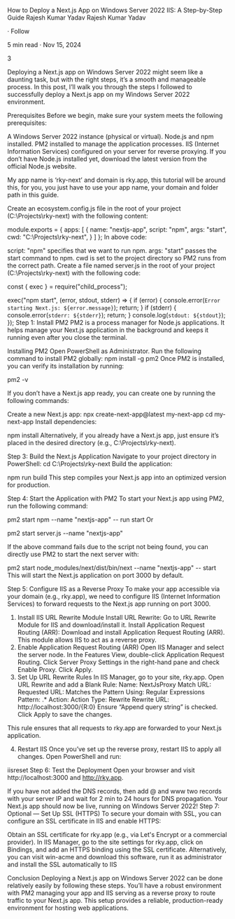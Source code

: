 How to Deploy a Next.js App on Windows Server 2022 IIS: A Step-by-Step Guide
Rajesh Kumar Yadav
Rajesh Kumar Yadav

·
Follow

5 min read
·
Nov 15, 2024

3



Deploying a Next.js app on Windows Server 2022 might seem like a daunting task, but with the right steps, it’s a smooth and manageable process. In this post, I’ll walk you through the steps I followed to successfully deploy a Next.js app on my Windows Server 2022 environment.

Prerequisites
Before we begin, make sure your system meets the following prerequisites:

A Windows Server 2022 instance (physical or virtual).
Node.js and npm installed.
PM2 installed to manage the application processes.
IIS (Internet Information Services) configured on your server for reverse proxying.
If you don’t have Node.js installed yet, download the latest version from the official Node.js website.

My app name is ‘rky-next’ and domain is rky.app, this tutorial will be around this, for you, you just have to use your app name, your domain and folder path in this guide.

Create an ecosystem.config.js file in the root of your project (C:\Projects\rky-next) with the following content:

module.exports = {
    apps: [
      {
        name: "nextjs-app",
        script: "npm",
        args: "start",
        cwd: "C:\\Projects\\rky-next",
      }
    ]
  };
In above code:

script: "npm" specifies that we want to run npm.
args: "start" passes the start command to npm.
cwd is set to the project directory so PM2 runs from the correct path.
Create a file named server.js in the root of your project (C:\Projects\rky-next) with the following code:

const { exec } = require("child_process");

exec("npm start", (error, stdout, stderr) => {
  if (error) {
    console.error(`Error starting Next.js: ${error.message}`);
    return;
  }
  if (stderr) {
    console.error(`stderr: ${stderr}`);
    return;
  }
  console.log(`stdout: ${stdout}`);
});
Step 1: Install PM2
PM2 is a process manager for Node.js applications. It helps manage your Next.js application in the background and keeps it running even after you close the terminal.

Installing PM2
Open PowerShell as Administrator.
Run the following command to install PM2 globally:
npm install -g pm2
Once PM2 is installed, you can verify its installation by running:

pm2 -v

If you don’t have a Next.js app ready, you can create one by running the following commands:

Create a new Next.js app:
npx create-next-app@latest my-next-app
cd my-next-app
Install dependencies:

npm install
Alternatively, if you already have a Next.js app, just ensure it’s placed in the desired directory (e.g., C:\Projects\rky-next).

Step 3: Build the Next.js Application
Navigate to your project directory in PowerShell:
cd C:\Projects\rky-next
Build the application:

npm run build
This step compiles your Next.js app into an optimized version for production.

Step 4: Start the Application with PM2
To start your Next.js app using PM2, run the following command:

pm2 start npm --name "nextjs-app" -- run start
Or

pm2 start server.js --name "nextjs-app"

If the above command fails due to the script not being found, you can directly use PM2 to start the next server with:

pm2 start node_modules/next/dist/bin/next --name "nextjs-app" -- start
This will start the Next.js application on port 3000 by default.

Step 5: Configure IIS as a Reverse Proxy
To make your app accessible via your domain (e.g., rky.app), we need to configure IIS (Internet Information Services) to forward requests to the Next.js app running on port 3000.

1. Install IIS URL Rewrite Module
Install URL Rewrite: Go to URL Rewrite Module for IIS and download/install it.
Install Application Request Routing (ARR): Download and install Application Request Routing (ARR). This module allows IIS to act as a reverse proxy.
2. Enable Application Request Routing (ARR)
Open IIS Manager and select the server node.
In the Features View, double-click Application Request Routing.
Click Server Proxy Settings in the right-hand pane and check Enable Proxy. Click Apply.
3. Set Up URL Rewrite Rules
In IIS Manager, go to your site, rky.app.
Open URL Rewrite and add a Blank Rule:
Name: NextJsProxy
Match URL:
Requested URL: Matches the Pattern
Using: Regular Expressions
Pattern: .*
Action:
Action Type: Rewrite
Rewrite URL: http://localhost:3000/{R:0}
Ensure “Append query string” is checked.
Click Apply to save the changes.

This rule ensures that all requests to rky.app are forwarded to your Next.js application.

4. Restart IIS
Once you’ve set up the reverse proxy, restart IIS to apply all changes. Open PowerShell and run:

iisreset
Step 6: Test the Deployment
Open your browser and visit http://localhost:3000 and http://rky.app.

If you have not added the DNS records, then add @ and www two records with your server IP and wait for 2 min to 24 hours for DNS propagation.
Your Next.js app should now be live, running on Windows Server 2022!
Step 7: Optional — Set Up SSL (HTTPS)
To secure your domain with SSL, you can configure an SSL certificate in IIS and enable HTTPS:

Obtain an SSL certificate for rky.app (e.g., via Let's Encrypt or a commercial provider).
In IIS Manager, go to the site settings for rky.app, click on Bindings, and add an HTTPS binding using the SSL certificate.
Alternatively, you can visit win-acme and download this software, run it as administrator and install the SSL automatically to IIS

Conclusion
Deploying a Next.js app on Windows Server 2022 can be done relatively easily by following these steps. You’ll have a robust environment with PM2 managing your app and IIS serving as a reverse proxy to route traffic to your Next.js app. This setup provides a reliable, production-ready environment for hosting web applications.
